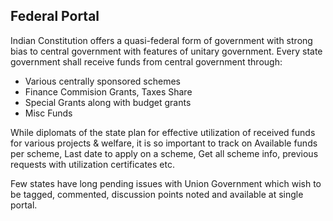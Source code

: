 ## Federal Portal
Indian Constitution offers a quasi-federal form of government with strong bias to central government with features of unitary government. Every state government shall receive funds from central government through:

* Various centrally sponsored schemes
* Finance Commision Grants, Taxes Share
* Special Grants along with budget grants
* Misc Funds

While diplomats of the state plan for effective utilization of received funds for various projects & welfare, it is so important to track on Available funds per scheme, Last date to apply on a scheme, Get all scheme info, previous requests with utilization certificates etc.

Few states have long pending issues with Union Government which wish to be tagged, commented, discussion points noted and available at single portal. 
